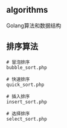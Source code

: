 ## algorithms
Golang算法和数据结构

## 排序算法  
```
# 冒泡排序  
bubble_sort.php 

# 快速排序
quick_sort.php

# 插入排序
insert_sort.php

# 选择排序
select_sort.php
```